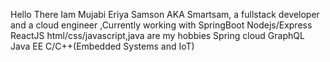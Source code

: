 Hello There Iam Mujabi Eriya Samson AKA Smartsam, a fullstack developer and a cloud engineer ,Currently working with 
SpringBoot
Nodejs/Express
ReactJS
html/css/javascript,java are my hobbies
Spring cloud
GraphQL
Java EE
C/C++(Embedded Systems and IoT)

